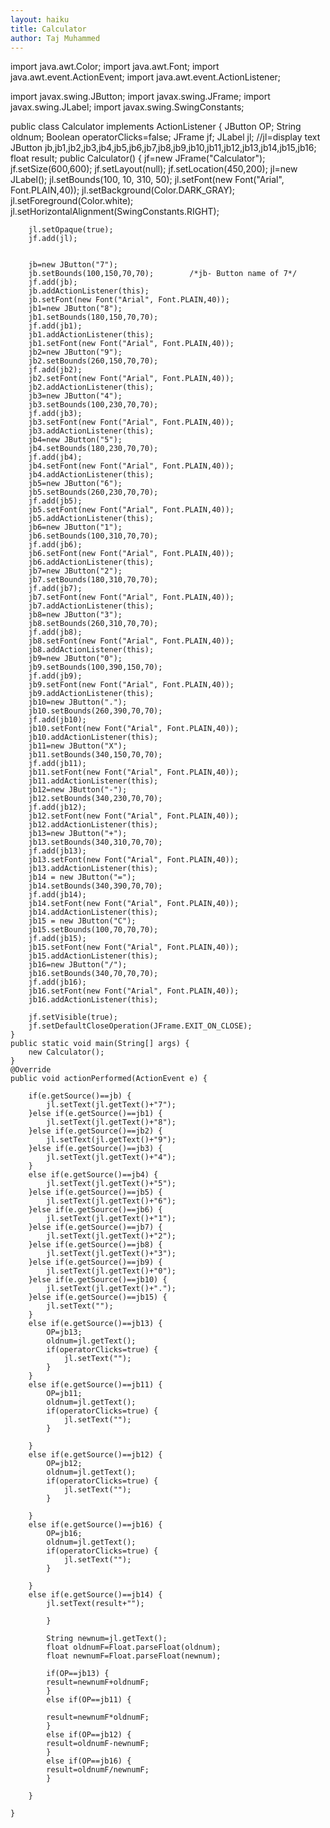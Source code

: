 ```yaml
---
layout: haiku
title: Calculator
author: Taj Muhammed
---
```



import java.awt.Color;
import java.awt.Font;
import java.awt.event.ActionEvent;
import java.awt.event.ActionListener;

import javax.swing.JButton;
import javax.swing.JFrame;
import javax.swing.JLabel;
import javax.swing.SwingConstants;

public class Calculator implements ActionListener {
	JButton OP;
	String oldnum;
	Boolean operatorClicks=false;
	JFrame jf;
	JLabel jl; //jl=display text
	JButton jb,jb1,jb2,jb3,jb4,jb5,jb6,jb7,jb8,jb9,jb10,jb11,jb12,jb13,jb14,jb15,jb16;
	float result;
	public Calculator() {
		jf=new JFrame("Calculator");
		jf.setSize(600,600);
		jf.setLayout(null);
		jf.setLocation(450,200);
		jl=new JLabel();
		jl.setBounds(100, 10, 310, 50);
		jl.setFont(new Font("Arial", Font.PLAIN,40));
		jl.setBackground(Color.DARK_GRAY);
		jl.setForeground(Color.white);
		jl.setHorizontalAlignment(SwingConstants.RIGHT);
		
		jl.setOpaque(true);
		jf.add(jl);
		
		
		jb=new JButton("7");
		jb.setBounds(100,150,70,70);		/*jb- Button name of 7*/
		jf.add(jb);
		jb.addActionListener(this);
		jb.setFont(new Font("Arial", Font.PLAIN,40));
		jb1=new JButton("8");
		jb1.setBounds(180,150,70,70);
		jf.add(jb1);
		jb1.addActionListener(this);
		jb1.setFont(new Font("Arial", Font.PLAIN,40));
		jb2=new JButton("9");
		jb2.setBounds(260,150,70,70);
		jf.add(jb2);
		jb2.setFont(new Font("Arial", Font.PLAIN,40));
		jb2.addActionListener(this);
		jb3=new JButton("4");
		jb3.setBounds(100,230,70,70);
		jf.add(jb3);
		jb3.setFont(new Font("Arial", Font.PLAIN,40));
		jb3.addActionListener(this);
		jb4=new JButton("5");
		jb4.setBounds(180,230,70,70);
		jf.add(jb4);
		jb4.setFont(new Font("Arial", Font.PLAIN,40));
		jb4.addActionListener(this);
		jb5=new JButton("6");
		jb5.setBounds(260,230,70,70);
		jf.add(jb5);
		jb5.setFont(new Font("Arial", Font.PLAIN,40));
		jb5.addActionListener(this);
		jb6=new JButton("1");
		jb6.setBounds(100,310,70,70);
		jf.add(jb6);
		jb6.setFont(new Font("Arial", Font.PLAIN,40));
		jb6.addActionListener(this);
		jb7=new JButton("2");
		jb7.setBounds(180,310,70,70);
		jf.add(jb7);
		jb7.setFont(new Font("Arial", Font.PLAIN,40));
		jb7.addActionListener(this);
		jb8=new JButton("3");
		jb8.setBounds(260,310,70,70);
		jf.add(jb8);
		jb8.setFont(new Font("Arial", Font.PLAIN,40));
		jb8.addActionListener(this);
		jb9=new JButton("0");
		jb9.setBounds(100,390,150,70);
		jf.add(jb9);
		jb9.setFont(new Font("Arial", Font.PLAIN,40));
		jb9.addActionListener(this);
		jb10=new JButton(".");
		jb10.setBounds(260,390,70,70);
		jf.add(jb10);
		jb10.setFont(new Font("Arial", Font.PLAIN,40));
		jb10.addActionListener(this);
		jb11=new JButton("X");
		jb11.setBounds(340,150,70,70);
		jf.add(jb11);
		jb11.setFont(new Font("Arial", Font.PLAIN,40));
		jb11.addActionListener(this);
		jb12=new JButton("-");
		jb12.setBounds(340,230,70,70);
		jf.add(jb12);
		jb12.setFont(new Font("Arial", Font.PLAIN,40));
		jb12.addActionListener(this);
		jb13=new JButton("+");
		jb13.setBounds(340,310,70,70);
		jf.add(jb13);
		jb13.setFont(new Font("Arial", Font.PLAIN,40));
		jb13.addActionListener(this);
		jb14 = new JButton("=");
		jb14.setBounds(340,390,70,70);
		jf.add(jb14);
		jb14.setFont(new Font("Arial", Font.PLAIN,40));
		jb14.addActionListener(this);
		jb15 = new JButton("C");
		jb15.setBounds(100,70,70,70);
		jf.add(jb15);
		jb15.setFont(new Font("Arial", Font.PLAIN,40));
		jb15.addActionListener(this);
		jb16=new JButton("/");
		jb16.setBounds(340,70,70,70);
		jf.add(jb16);
		jb16.setFont(new Font("Arial", Font.PLAIN,40));
		jb16.addActionListener(this);
		
		jf.setVisible(true);
		jf.setDefaultCloseOperation(JFrame.EXIT_ON_CLOSE);
	}
	public static void main(String[] args) {
		new Calculator();
	}
	@Override
	public void actionPerformed(ActionEvent e) {
		
		if(e.getSource()==jb) {
			jl.setText(jl.getText()+"7");
		}else if(e.getSource()==jb1) {
			jl.setText(jl.getText()+"8");
		}else if(e.getSource()==jb2) {
			jl.setText(jl.getText()+"9");
		}else if(e.getSource()==jb3) {
			jl.setText(jl.getText()+"4");
		}
		else if(e.getSource()==jb4) {
			jl.setText(jl.getText()+"5");
		}else if(e.getSource()==jb5) {
			jl.setText(jl.getText()+"6");
		}else if(e.getSource()==jb6) {
			jl.setText(jl.getText()+"1");
		}else if(e.getSource()==jb7) {
			jl.setText(jl.getText()+"2");
		}else if(e.getSource()==jb8) {
			jl.setText(jl.getText()+"3");
		}else if(e.getSource()==jb9) {
			jl.setText(jl.getText()+"0");
		}else if(e.getSource()==jb10) {
			jl.setText(jl.getText()+".");
		}else if(e.getSource()==jb15) {
			jl.setText("");
		}
		else if(e.getSource()==jb13) {
			OP=jb13;
			oldnum=jl.getText();
			if(operatorClicks=true) {
				jl.setText("");
			}
		}
		else if(e.getSource()==jb11) {
			OP=jb11;
			oldnum=jl.getText();
			if(operatorClicks=true) {
				jl.setText("");
			}
			
		}
		else if(e.getSource()==jb12) {
			OP=jb12;
			oldnum=jl.getText();
			if(operatorClicks=true) {
				jl.setText("");
			}
			
		}
		else if(e.getSource()==jb16) {
			OP=jb16;
			oldnum=jl.getText();
			if(operatorClicks=true) {
				jl.setText("");
			}
			
		}
		else if(e.getSource()==jb14) {
			jl.setText(result+"");
				
			}
		
			String newnum=jl.getText();
			float oldnumF=Float.parseFloat(oldnum);
			float newnumF=Float.parseFloat(newnum);
			
			if(OP==jb13) {
			result=newnumF+oldnumF;
			}
			else if(OP==jb11) {
				
			result=newnumF*oldnumF;
			}
			else if(OP==jb12) {
			result=oldnumF-newnumF;
			}
			else if(OP==jb16) {
			result=oldnumF/newnumF;
			}
		
		}
		
	}

